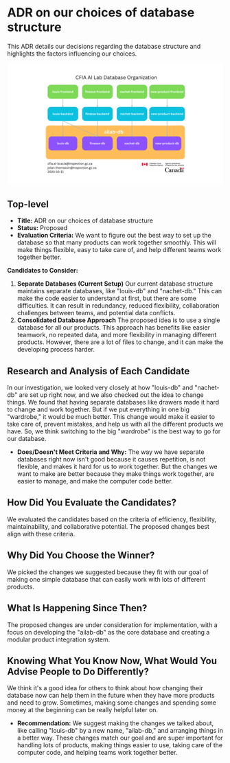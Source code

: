 # ADR on our choices of database structure

This ADR details our decisions regarding the database structure and highlights the factors influencing our choices.

![AiLab-db](./002-database-structure-diagram.png)

## Top-level
- **Title:** ADR on our choices of database structure
- **Status:** Proposed
- **Evaluation Criteria:** We want to figure out the best way to set up the database so that many products can work together smoothly. This will make things flexible, easy to take care of, and help different teams work together better.

**Candidates to Consider:**
1. **Separate Databases (Current Setup)**
Our current database structure maintains separate databases, like "louis-db" and "nachet-db." This can make the code easier to understand at first, but there are some difficulties. It can result in redundancy, reduced flexibility, collaboration challenges between teams, and potential data conflicts.
3. **Consolidated Database Approach**
The proposed idea is to use a single database for all our products.
This approach has benefits like easier teamwork, no repeated data, and more flexibility in managing different products.
However, there are a lot of files to change, and it can make the developing process harder.



## Research and Analysis of Each Candidate
In our investigation, we looked very closely at how "louis-db" and "nachet-db" are set up right now, and we also checked out the idea to change things. We found that having separate databases like drawers made it hard to change and work together. But if we put everything in one big "wardrobe," it would be much better. This change would make it easier to take care of, prevent mistakes, and help us with all the different products we have. So, we think switching to the big "wardrobe" is the best way to go for our database.

- **Does/Doesn't Meet Criteria and Why:**
The way we have separate databases right now isn't good because it causes repetition, is not flexible, and makes it hard for us to work together. But the changes we want to make are better because they make things work together, are easier to manage, and make the computer code better.

## How Did You Evaluate the Candidates?
We evaluated the candidates based on the criteria of efficiency, flexibility, maintainability, and collaborative potential. The proposed changes best align with these criteria.

## Why Did You Choose the Winner?
We picked the changes we suggested because they fit with our goal of making one simple database that can easily work with lots of different products.

## What Is Happening Since Then?
The proposed changes are under consideration for implementation, with a focus on developing the "ailab-db" as the core database and creating a modular product integration system.

## Knowing What You Know Now, What Would You Advise People to Do Differently?
We think it's a good idea for others to think about how changing their database now can help them in the future when they have more products and need to grow. Sometimes, making some changes and spending some money at the beginning can be really helpful later on.

- **Recommendation:**
We suggest making the changes we talked about, like calling "louis-db" by a new name, "ailab-db," and arranging things in a better way. These changes match our goal and are super important for handling lots of products, making things easier to use, taking care of the computer code, and helping teams work together better.
